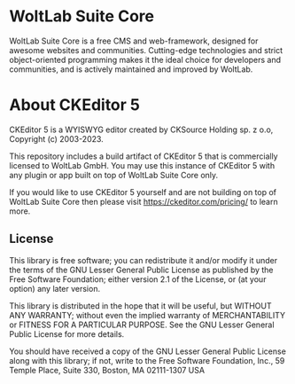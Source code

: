 # WoltLab Suite Core

WoltLab Suite Core is a free CMS and web-framework, designed for awesome websites and communities.
Cutting-edge technologies and strict object-oriented programming makes it the ideal choice for developers and communities, and is actively maintained and improved by WoltLab.

# About CKEditor 5

CKEditor 5 is a WYISWYG editor created by CKSource Holding sp. z o.o, Copyright (c) 2003-2023.

This repository includes a build artifact of CKEditor 5 that is commercially licensed to WoltLab GmbH.
You may use this instance of CKEditor 5 with any plugin or app built on top of WoltLab Suite Core only.

If you would like to use CKEditor 5 yourself and are not building on top of WoltLab Suite Core then please visit https://ckeditor.com/pricing/ to learn more.

## License

This library is free software; you can redistribute it and/or
modify it under the terms of the GNU Lesser General Public License
as published by the Free Software Foundation; either version 2.1
of the License, or (at your option) any later version.

This library is distributed in the hope that it will be useful,
but WITHOUT ANY WARRANTY; without even the implied warranty of
MERCHANTABILITY or FITNESS FOR A PARTICULAR PURPOSE. See the GNU
Lesser General Public License for more details.

You should have received a copy of the GNU Lesser General Public
License along with this library; if not, write to the Free Software
Foundation, Inc., 59 Temple Place, Suite 330, Boston, MA 02111-1307 USA
